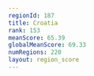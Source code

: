 ```yaml
---
regionId: 187
title: Croatia
rank: 153
meanScore: 65.39
globalMeanScore: 69.33
numRegions: 220
layout: region_score
---
```

